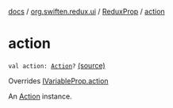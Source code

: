 [docs](../../index.md) / [org.swiften.redux.ui](../index.md) / [ReduxProp](index.md) / [action](./action.md)

# action

`val action: `[`Action`](index.md#Action)`?` [(source)](https://github.com/protoman92/KotlinRedux/tree/master/common/common-ui/src/main/kotlin/org/swiften/redux/ui/Props.kt#L42)

Overrides [IVariableProp.action](../-i-variable-prop/action.md)

An [Action](index.md#Action) instance.

